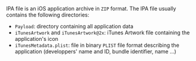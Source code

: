 IPA file is an iOS application archive in `ZIP` format. The IPA file usually contains the following directories:

* `Payload`: directory containing all application data
* `iTunesArtwork` and `iTunesArtwork@2x`: iTunes Artwork file containing the application's icon
* `iTunesMetadata.plist`: file in binary `PLIST` file format describing the application (developpers' name and ID,
  bundle identifier, name ...)